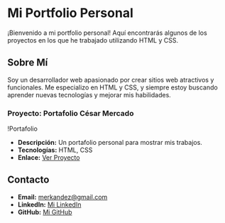 # Mi Portfolio Personal

¡Bienvenido a mi portfolio personal! Aquí encontrarás algunos de los proyectos en los que he trabajado utilizando HTML y CSS.

## Sobre Mí

Soy un desarrollador web apasionado por crear sitios web atractivos y funcionales. Me especializo en HTML y CSS, y siempre estoy buscando aprender nuevas tecnologías y mejorar mis habilidades.

### Proyecto: Portafolio César Mercado

!Portafolio

- **Descripción:** Un portafolio personal para mostrar mis trabajos.
- **Tecnologías:** HTML, CSS
- **Enlace:** [Ver Proyecto](https://github.com/merkandez/portfolio)

## Contacto

- **Email:** merkandez@gmail.com
- **LinkedIn:** [Mi LinkedIn](https://linkedin.com/in/cesarmercadoh)
- **GitHub:** [Mi GitHub](https://github.com/merkandez)
